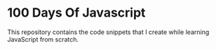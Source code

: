 # 100 Days Of Javascript

This repository contains the code snippets that I create while learning JavaScript from scratch.
